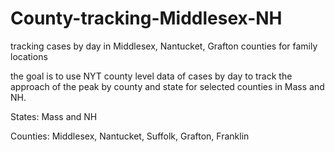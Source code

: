 # County-tracking-Middlesex-NH
tracking cases by day in Middlesex, Nantucket, Grafton counties for family locations

the goal is to use NYT county level data of cases by day to track the approach of the peak by county and state for selected counties in Mass and NH.

States:  Mass and NH

Counties:  Middlesex, Nantucket, Suffolk, Grafton, Franklin

